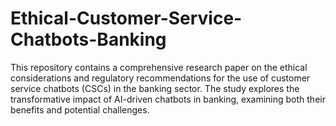 # Ethical-Customer-Service-Chatbots-Banking
This repository contains a comprehensive research paper on the ethical considerations and regulatory recommendations for the use of customer service chatbots (CSCs) in the banking sector. The study explores the transformative impact of AI-driven chatbots in banking, examining both their benefits and potential challenges.

